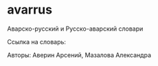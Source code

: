 # avarrus
Аварско-русский и Русско-аварский словари

Ссылка на словарь:

Авторы: Аверин Арсений, Мазалова Александра
